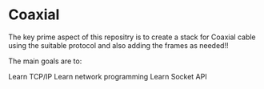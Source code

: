 # Coaxial
The key prime aspect of this repositry is to create a stack for Coaxial cable using the suitable protocol and also adding the frames as needed!! 

The main goals are to:

Learn TCP/IP
Learn network programming
Learn Socket API

